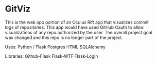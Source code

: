 # GitViz

This is the web app portion of an Oculus Rift app that visualizes commit logs of repositories. This app would have used GitHub Oauth to allow visualizatinos of any repo authorized by the user. The overall project goal was changed and this repo is no longer part of the project.

Uses: 
Python / Flask
Postgres
HTML
SQLAlchemy

Libraries:
Github-Flask
Flask-WTF
Flask-Login
